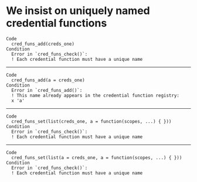 # We insist on uniquely named credential functions

    Code
      cred_funs_add(creds_one)
    Condition
      Error in `cred_funs_check()`:
      ! Each credential function must have a unique name

---

    Code
      cred_funs_add(a = creds_one)
    Condition
      Error in `cred_funs_add()`:
      ! This name already appears in the credential function registry:
      x 'a'

---

    Code
      cred_funs_set(list(creds_one, a = function(scopes, ...) { }))
    Condition
      Error in `cred_funs_check()`:
      ! Each credential function must have a unique name

---

    Code
      cred_funs_set(list(a = creds_one, a = function(scopes, ...) { }))
    Condition
      Error in `cred_funs_check()`:
      ! Each credential function must have a unique name

